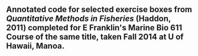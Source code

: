 ## Annotated code for selected exercise boxes from *Quantitative Methods in Fisheries* (Haddon, 2011) completed for E Franklin's Marine Bio 611 Course of the same title, taken Fall 2014 at U of Hawaii, Manoa.
